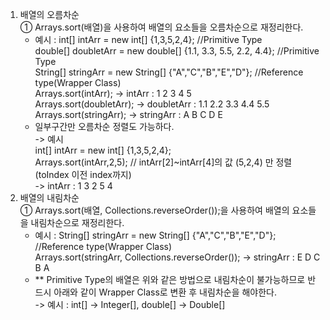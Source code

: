 1. 배열의 오름차순   
    ① Arrays.sort(배열)을 사용하여 배열의 요소들을 오름차순으로 재정리한다. 
    - 예시 : int[] intArr = new int[] {1,3,5,2,4};                          //Primitive Type                          
            double[] doubletArr = new double[] {1.1, 3.3, 5.5, 2.2, 4.4};        //Primitive Type  
            String[] stringArr = new String[] {"A","C","B","E","D"}; //Reference type(Wrapper Class)    
            Arrays.sort(intArr); -> intArr : 1 2 3 4 5           
            Arrays.sort(doubletArr); -> doubletArr : 1.1 2.2 3.3 4.4 5.5   
            Arrays.sort(stringArr); -> stringArr : A B C D E
    - 일부구간만 오름차순 정렬도 가능하다.  
      -> 예시  
      int[] intArr = new int[] {1,3,5,2,4};  
      Arrays.sort(intArr,2,5);  // intArr[2]~intArr[4]의 값 (5,2,4) 만 정렬 (toIndex 이전 index까지)   
      -> intArr : 1 3 2 5 4
2. 배열의 내림차순  
   ① Arrays.sort(배열, Collections.reverseOrder());을 사용하여 배열의 요소들을 내림차순으로 재정리한다.  
   - 예시 : String[] stringArr = new String[] {"A","C","B","E","D"}; //Reference type(Wrapper Class)  
     Arrays.sort(stringArr, Collections.reverseOrder()); -> stringArr : E D C B A  
   - ** Primitive Type의 배열은 위와 같은 방법으로 내림차순이 불가능하므로 반드시 아래와 같이 Wrapper Class로 변환 후 내림차순을 해야한다.  
     -> 예시 : int[] -> Integer[], double[] -> Double[]
     